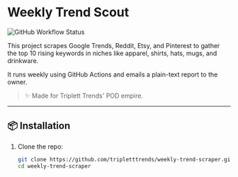 # Weekly Trend Scout

![GitHub Workflow Status](https://github.com/tripletttrends/weekly-trend-scraper/actions/workflows/schedule.yml/badge.svg)

This project scrapes Google Trends, Reddit, Etsy, and Pinterest to gather the top 10 rising keywords in niches like apparel, shirts, hats, mugs, and drinkware.

It runs weekly using GitHub Actions and emails a plain-text report to the owner.

> ✨ Made for Triplett Trends' POD empire.

---

## 📦 Installation

1. Clone the repo:
   ```bash
   git clone https://github.com/tripletttrends/weekly-trend-scraper.git
   cd weekly-trend-scraper
